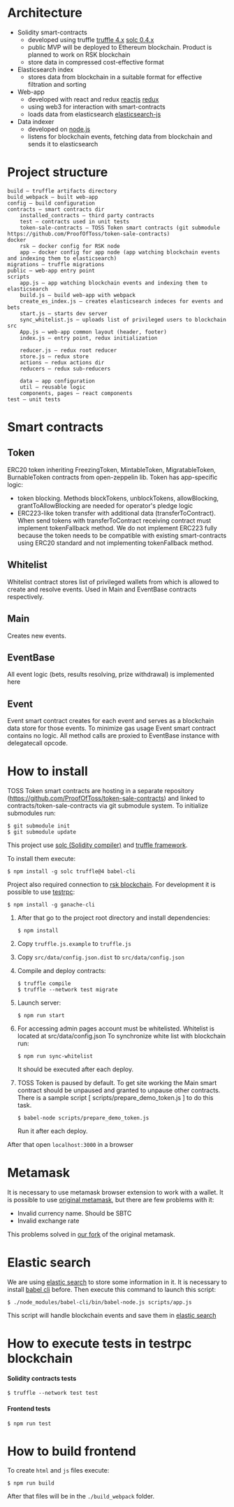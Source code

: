 # Architecture

* Solidity smart-contracts
    - developed using truffle [truffle 4.x](http://truffleframework.com/) [solc 0.4.x](http://solidity.readthedocs.io)
    - public MVP will be deployed to Ethereum blockchain. Product is planned to work on RSK blockchain
    - store data in compressed cost-effective format
* Elasticsearch index
    - stores data from blockchain in a suitable format for effective filtration and sorting
* Web-app
    - developed with react and redux [reactjs](https://reactjs.org/) [redux](https://redux.js.org/)
    - using web3 for interaction with smart-contracts
    - loads data from elasticsearch [elasticsearch-js](https://github.com/elastic/elasticsearch-js)
* Data indexer
    - developed on [node.js](https://nodejs.org)
    - listens for blockchain events, fetching data from blockchain and sends it to elasticsearch

# Project structure

```
build – truffle artifacts directory
build_webpack – built web-app
config – build configuration
contracts – smart contracts dir
    installed_contracts – third party contracts
    test – contracts used in unit tests
    token-sale-contracts – TOSS Token smart contracts (git submodule https://github.com/ProofOfToss/token-sale-contracts)
docker
    rsk – docker config for RSK node
    app – docker config for app node (app watching blockchain events and indexing them to elasticsearch)
migrations – truffle migrations
public – web-app entry point
scripts 
    app.js – app watching blockchain events and indexing them to elasticsearch
    build.js – build web-app with webpack
    create_es_index.js – creates elasticsearch indeces for events and bets
    start.js – starts dev server
    sync_whitelist.js – uploads list of privileged users to blockchain
src
    App.js – web-app common layout (header, footer)
    index.js – entry point, redux initialization
    
    reducer.js – redux root reducer
    store.js – redux store
    actions – redux actions dir
    reducers – redux sub-reducers
    
    data – app configuration
    util – reusable logic
    components, pages – react components
test – unit tests
```

# Smart contracts

## Token

ERC20 token inheriting FreezingToken, MintableToken, MigratableToken, BurnableToken contracts from open-zeppelin lib.
Token has app-specific logic: 

- token blocking. Methods blockTokens, unblockTokens, allowBlocking, grantToAllowBlocking are needed for operator's pledge logic
- ERC223-like token transfer with additional data (transferToContract). When send tokens with transferToContract receiving contract must implement tokenFallback method. We do not implement ERC223 fully because the token needs to be compatible with existing smart-contracts using ERC20 standard and not implementing tokenFallback method.

## Whitelist

Whitelist contract stores list of privileged wallets from which is allowed to create and resolve events. Used in Main and EventBase contracts respectively.

## Main

Creates new events.

## EventBase

All event logic (bets, results resolving, prize withdrawal) is implemented here

## Event

Event smart contract creates for each event and serves as a blockchain data store for those events.
To minimize gas usage Event smart contract contains no logic. All method calls are proxied to EventBase instance with delegatecall opcode.


# How to install

TOSS Token smart contracts are hosting in a separate repository (https://github.com/ProofOfToss/token-sale-contracts) and linked to contracts/token-sale-contracts via git submodule system.
To initialize submodules run:
```
$ git submodule init
$ git submodule update 
```

This project use [solc (Solidity compiler)](http://solidity.readthedocs.io/en/develop/installing-solidity.html) and 
[truffle framework](https://github.com/trufflesuite/truffle).

To install them execute:
```
$ npm install -g solc truffle@4 babel-cli
```

Project also required connection to [rsk blockchain](http://www.rsk.co/). For development it is possible to use [testrpc](https://github.com/trufflesuite/ganache-cli):
```
$ npm install -g ganache-cli
```

1. After that go to the project root directory and install dependencies:
    ```
    $ npm install
    ```
    
1. Copy `truffle.js.example` to `truffle.js`

1. Copy `src/data/config.json.dist` to `src/data/config.json`

1. Compile and deploy contracts:
    ```
    $ truffle compile
    $ truffle --network test migrate
    ```

1. Launch server:
    ```
    $ npm run start
    ```
    
1. For accessing admin pages account must be whitelisted. Whitelist is located at src/data/config.json
To synchronize white list with blockchain run:
    ```
    $ npm run sync-whitelist
    ```
    It should be executed after each deploy.

1. TOSS Token is paused by default. To get site working the Main smart contract should be unpaused and granted to unpause other contracts.
There is a sample script [ scripts/prepare_demo_token.js ] to do this task. 
    ```
    $ babel-node scripts/prepare_demo_token.js
    ```
    Run it after each deploy. 
    
After that open `localhost:3000` in a browser

# Metamask

It is necessary to use metamask browser extension to work with a wallet. It is possible to use 
[original metamask](https://metamask.io/), but there are few problems with it:
* Invalid currency name. Should be SBTC
* Invalid exchange rate

This problems solved in [our fork](https://github.com/ProofOfToss/metamask-rsk) of the original metamask.

# Elastic search

We are using [elastic search](https://www.elastic.co/products/elasticsearch) to store some information in it.
It is necessary to install [babel cli](http://babeljs.io/docs/usage/cli/) before.
Then execute this command to launch this script:
```
$ ./node_modules/babel-cli/bin/babel-node.js scripts/app.js
```
This script will handle blockchain events and save them in [elastic search](https://www.elastic.co/products/elasticsearch)
 

# How to execute tests in testrpc blockchain

#### Solidity contracts tests
```
$ truffle --network test test
```

#### Frontend tests
```
$ npm run test
```

# How to build frontend
To create `html` and `js` files execute:
```
$ npm run build
```
After that files will be in the `./build_webpack` folder.
